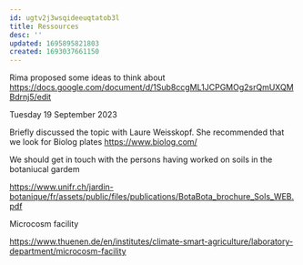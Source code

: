 ```yaml
---
id: ugtv2j3wsqideeuqtatob3l
title: Ressources
desc: ''
updated: 1695895821803
created: 1693037661150
---
```


Rima proposed some ideas to think about https://docs.google.com/document/d/1Sub8ccgML1JCPGMOg2srQmUXQMBdrnj5/edit


Tuesday 19 September 2023

Briefly discussed the topic with Laure Weisskopf.
She recommended that we look for Biolog plates https://www.biolog.com/

We should get in touch with the persons having worked on soils in the botaniucal gardem


https://www.unifr.ch/jardin-botanique/fr/assets/public/files/publications/BotaBota_brochure_Sols_WEB.pdf



Microcosm facility

https://www.thuenen.de/en/institutes/climate-smart-agriculture/laboratory-department/microcosm-facility